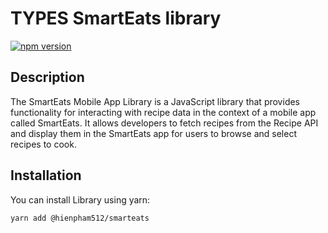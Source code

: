 # TYPES SmartEats library

[![npm version](https://img.shields.io/npm/v/my-npm-library.svg)](https://www.npmjs.com/package/@hienpham512/smarteats)

## Description

The SmartEats Mobile App Library is a JavaScript library that provides functionality for interacting with recipe data in the context of a mobile app called SmartEats. It allows developers to fetch recipes from the Recipe API and display them in the SmartEats app for users to browse and select recipes to cook.

## Installation

You can install Library using yarn:

```bash
yarn add @hienpham512/smarteats
```
